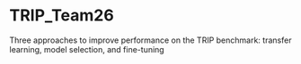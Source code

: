 # TRIP_Team26
Three approaches to improve performance on the TRIP benchmark: transfer learning, model selection, and fine-tuning
